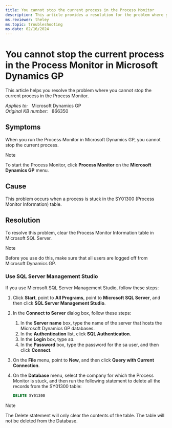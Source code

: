 ```yaml
---
title: You cannot stop the current process in the Process Monitor
description: This article provides a resolution for the problem where you cannot stop the current process in the Process Monitor.
ms.reviewer: theley
ms.topic: troubleshooting
ms.date: 02/16/2024
---
```

# You cannot stop the current process in the Process Monitor in Microsoft Dynamics GP

This article helps you resolve the problem where you cannot stop the current process in the Process Monitor.

_Applies to:_ &nbsp; Microsoft Dynamics GP  
_Original KB number:_ &nbsp; 866350

## Symptoms

When you run the Process Monitor in Microsoft Dynamics GP, you cannot stop the current process.

> [!NOTE]
> To start the Process Monitor, click **Process Monitor** on the **Microsoft Dynamics GP** menu.

## Cause

This problem occurs when a process is stuck in the SY01300 (Process Monitor Information) table.

## Resolution

To resolve this problem, clear the Process Monitor Information table in Microsoft SQL Server. 
> [!NOTE]
> Before you use do this, make sure that all users are logged off from Microsoft Dynamics GP.

### Use SQL Server Management Studio

If you use Microsoft SQL Server Management Studio, follow these steps:

1. Click **Start**, point to **All Programs**, point to **Microsoft SQL Server**, and then click **SQL Server Management Studio**.
2. In the **Connect to Server** dialog box, follow these steps:

   1. In the **Server name** box, type the name of the server that hosts the Microsoft Dynamics GP databases.
   2. In the **Authentication** list, click **SQL Authentication**.
   3. In the **Login** box, type *sa*.
   4. In the **Password** box, type the password for the sa user, and then click **Connect**.

3. On the **File** menu, point to **New**, and then click **Query with Current Connection**.
4. On the **Database** menu, select the company for which the Process Monitor is stuck, and then run the following statement to delete all the records from the SY01300 table:

    ```sql
    DELETE SY01300
    ```

> [!NOTE]
> The Delete statement will only clear the contents of the table. The table will not be deleted from the Database.
